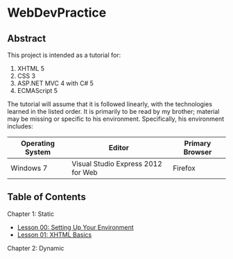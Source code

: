 WebDevPractice
==============

Abstract
--------

This project is intended as a tutorial for:

1. XHTML 5
2. CSS 3
3. ASP.NET MVC 4 with C# 5
4. ECMAScript 5

The tutorial will assume that it is followed linearly, with the technologies learned in the listed order. It is primarily to be read by my brother; material may be missing or specific to his environment. Specifically, his environment includes:

| Operating System | Editor                             | Primary Browser |
|------------------|------------------------------------|-----------------|
| Windows 7        | Visual Studio Express 2012 for Web | Firefox         |

Table of Contents
-----------------

Chapter 1: Static
* [Lesson 00: Setting Up Your Environment](00.md)
* [Lesson 01: XHTML Basics](01.md)

Chapter 2: Dynamic